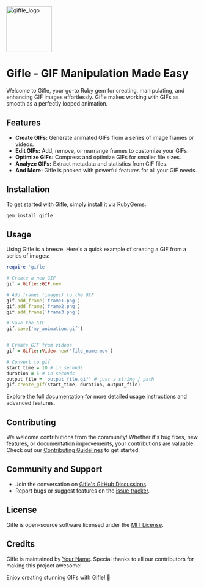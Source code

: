 <img width="119" alt="giffle_logo" src="https://github.com/teralad/gifle/assets/26215157/6cd311dd-cc60-410a-af9f-2b1e702b908a">

# Gifle - GIF Manipulation Made Easy

Welcome to Gifle, your go-to Ruby gem for creating, manipulating, and enhancing GIF images effortlessly. Gifle makes working with GIFs as smooth as a perfectly looped animation.

## Features

- **Create GIFs:** Generate animated GIFs from a series of image frames or videos.
- **Edit GIFs:** Add, remove, or rearrange frames to customize your GIFs.
- **Optimize GIFs:** Compress and optimize GIFs for smaller file sizes.
- **Analyze GIFs:** Extract metadata and statistics from GIF files.
- **And More:** Gifle is packed with powerful features for all your GIF needs.

## Installation

To get started with Gifle, simply install it via RubyGems:

```bash
gem install gifle
```

## Usage

Using Gifle is a breeze. Here's a quick example of creating a GIF from a series of images:

```ruby
require 'gifle'

# Create a new GIF
gif = Gifle::GIF.new

# Add frames (images) to the GIF
gif.add_frame('frame1.png')
gif.add_frame('frame2.png')
gif.add_frame('frame3.png')

# Save the GIF
gif.save('my_animation.gif')


# Create GIF from videos
gif = Gifle::Video.new('file_name.mov')

# Convert to gif
start_time = 10 # in seconds
duration = 5 # in seconds
output_file = 'output_file.gif' # just a string / path
gif.create_gif(start_time, duration, output_file)
```

Explore the [full documentation](https://github.com/teralad/gifle/wiki) for more detailed usage instructions and advanced features.

## Contributing

We welcome contributions from the community! Whether it's bug fixes, new features, or documentation improvements, your contributions are valuable. Check out our [Contributing Guidelines](CONTRIBUTING.md) to get started.

## Community and Support

- Join the conversation on [Gifle's GitHub Discussions](https://github.com/teralad/gifle/discussions).
- Report bugs or suggest features on the [issue tracker](https://github.com/teralad/gifle/issues).

## License

Gifle is open-source software licensed under the [MIT License](LICENSE).

## Credits

Gifle is maintained by [Your Name](https://github.com/teralad). Special thanks to all our contributors for making this project awesome!

Enjoy creating stunning GIFs with Gifle! 🎉
